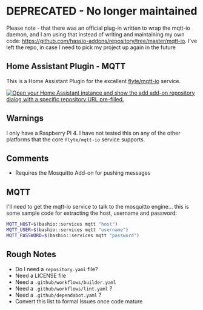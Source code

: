 # DEPRECATED - No longer maintained

Please note - that there was an official plug-in written to wrap the mqtt-io daemon, and I am using that instead of writing and maintaining my own code: <https://github.com/hassio-addons/repository/tree/master/mqtt-io>. I've left the repo, in case I need to pick my project up again in the future

## Home Assistant Plugin - MQTT

This is a Home Assistant Plugin for the excellent [flyte/mqtt-io]([https://](https://github.com/flyte/mqtt-io/)) service.

[![Open your Home Assistant instance and show the add add-on repository dialog with a specific repository URL pre-filled.](https://my.home-assistant.io/badges/supervisor_add_addon_repository.svg)](https://my.home-assistant.io/redirect/supervisor_add_addon_repository/?repository_url=https%3A%2F%2Fgithub.com%2Fpmgledhill102%2Faddon-mqtt-io)

## Warnings

I only have a Raspberry PI 4. I have not tested this on any of the other platforms that the core `flyte/mqtt-io` service supports.

## Comments

- Requires the Mosquitto Add-on for pushing messages

## MQTT

I'll need to get the mqtt-io service to talk to the mosquitto engine... this is some sample code for extracting the host, username and password:

```sh
MQTT_HOST=$(bashio::services mqtt "host")
MQTT_USER=$(bashio::services mqtt "username")
MQTT_PASSWORD=$(bashio::services mqtt "password")
```

## Rough Notes

- Do I need a `repository.yaml` file?
- Need a LICENSE file
- Need a `.github/workflows/builder.yaml`
- Need a `.github/workflows/lint.yaml` ?
- Need a `.github/dependabot.yaml` ?
- Convert this list to formal Issues once code mature
